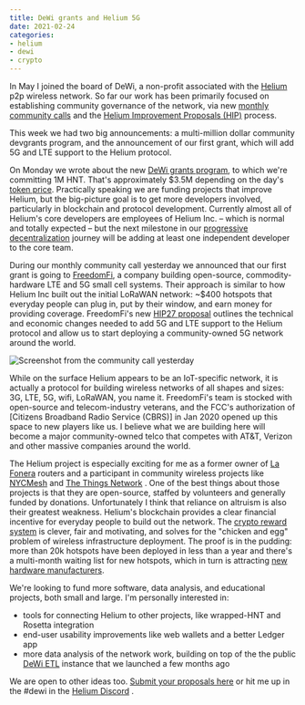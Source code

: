 ```yaml
---
title: DeWi grants and Helium 5G
date: 2021-02-24
categories:
- helium
- dewi
- crypto
---
```


In May I joined the board of DeWi, a non-profit associated with the [Helium](https://helum.com) p2p wireless network. So far our work has been primarily focused on establishing community governance of the network, via new [monthly community calls](https://dewi.org/community-call) and the [Helium Improvement Proposals (HIP)](https://github.com/helium/HIP) process.

This week we had two big announcements: a multi-million dollar community devgrants program, and the announcement of our first grant, which will add 5G and LTE support to the Helium protocol.

On Monday we wrote about the new [DeWi grants program](https://dewialliance.medium.com/launching-the-dewi-grant-program-9410310129bf), to which we're committing 1M HNT. That's approximately $3.5M depending on the day's [token price](https://www.coingecko.com/en/coins/helium). Practically speaking we are funding projects that improve Helium, but the big-picture goal is to get more developers involved, particularly in blockchain and protocol development. Currently almost all of Helium's core developers are employees of Helium Inc. – which is normal and totally expected – but the next milestone in our [progressive decentralization](https://) journey will be adding at least one independent developer to the core team.

During our monthly community call yesterday we announced that our first grant is going to [FreedomFi](https://freedomfi.com/), a company building open-source, commodity-hardware LTE and 5G small cell systems. Their approach is similar to how Helium Inc built out the initial LoRaWAN network: ~$400 hotspots that everyday people can plug in, put by their window, and earn money for providing coverage. FreedomFi's new [HIP27 proposal](https://github.com/helium/HIP/issues/134) outlines the technical and economic changes needed to add 5G and LTE support to the Helium protocol and allow us to start deploying a community-owned 5G network around the world.

![Screenshot from the community call yesterday](https://dl.dropboxusercontent.com/s%2Fzmiybc412zasa1c%2FScreen%2520Shot%25202021-02-24%2520at%252012-36-22%2520Zoom%2520Meeting%2520.png%25281684731797%2529.png.png)

While on the surface Helium appears to be an IoT-specific network, it is actually a protocol for building wireless networks of all shapes and sizes: 3G, LTE, 5G, wifi, LoRaWAN, you name it. FreedomFi's team is stocked with open-source and telecom-industry veterans, and the FCC's authorization of [Citizens Broadband Radio Service (CBRS)] in Jan 2020 opened up this space to new players like us. I believe what we are building here will become a major community-owned telco that competes with AT&T, Verizon and other massive companies around the world.

<!-- ![Photo of a La Fonera wifi hotspot](https://dltv.files.wordpress.com/2007/04/fon3.jpg?w=178&h=202) -->

The Helium project is especially exciting for me as a former owner of [La Fonera](https://en.wikipedia.org/wiki/Fon_(company)#La_Fonera_WiFi_router) routers and a participant in community wireless projects like [NYCMesh](https://www.nycmesh.net/) and [The Things Network](https://www.thethingsnetwork.org/) . One of the best things about those projects is that they are open-source, staffed by volunteers and generally funded by donations. Unfortunately I think that reliance on altruism is also their greatest weakness. Helium's blockchain provides a clear financial incentive for everyday people to build out the network. The [crypto reward system](https://helium.com/hnt) is clever, fair and motivating, and solves for the "chicken and egg" problem of wireless infrastructure deployment. The proof is in the pudding: more than 20k hotspots have been deployed in less than a year and there's a multi-month waiting list for new hotspots, which in turn is attracting [new hardware manufacturers](https://github.com/helium/HIP/issues/87).

We're looking to fund more software, data analysis, and educational projects, both small and large. I'm personally interested in:

* tools for connecting Helium to other projects, like wrapped-HNT and Rosetta integration
* end-user usability improvements like web wallets and a better Ledger app
* more data analysis of the network work, building on top of the the public [DeWi ETL](https://etl.dewi.org) instance that we launched a few months ago

We are open to other ideas too. [Submit your proposals here](https://github.com/dewi-alliance/grants) or hit me up in the #dewi in the [Helium Discord](https://discord.gg) .